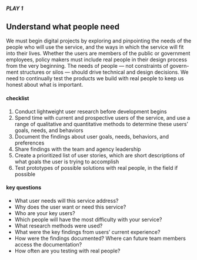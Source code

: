 ##### PLAY 1

## Understand what people need

We must begin digital projects by exploring and pinpointing the needs of the people who will use the service, and the ways in which the service will fit into their lives. Whether the users are members of the public or government employees, policy makers must include real people in their design process from the very beginning. The needs of people — not constraints of govern- ment structures or silos — should drive technical and design decisions.
We need to continually test the products we build with real people to keep us honest about what is important.

#### checklist
1. Conduct lightweight user research before development begins
2. Spend time with current and prospective users of the service, and use a range of qualitative and quantitative methods to determine these users’ goals, needs, and behaviors
3. Document the findings about user goals, needs, behaviors, and preferences
4. Share findings with the team and agency leadership
5. Create a prioritized list of user stories, which are short descriptions of what goals the user is trying to accomplish
6. Test prototypes of possible solutions with real people, in the field if possible

#### key questions
- What user needs will this service address?
- Why does the user want or need this service?
- Who are your key users?
- Which people will have the most difficulty with your service?
- What research methods were used?
- What were the key findings from users’ current experience?
- How were the findings documented? Where can future team members access the documentation?
- How often are you testing with real people?
